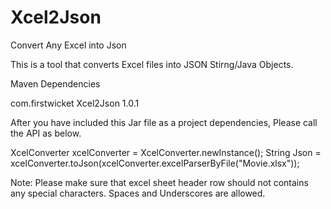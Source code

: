 # Xcel2Json
Convert Any Excel into Json

This is a tool that converts Excel files into JSON Stirng/Java Objects.

Maven Dependencies

<dependency>
    <groupId>com.firstwicket</groupId>
    <artifactId>Xcel2Json</artifactId>
    <version>1.0.1</version>
</dependency>

After you have included this Jar file as a project dependencies, Please call the API as below.

  XcelConverter xcelConverter = XcelConverter.newInstance();
  String Json = xcelConverter.toJson(xcelConverter.excelParserByFile("Movie.xlsx"));


Note: Please make sure that excel sheet header row should not contains any special characters. Spaces and Underscores are allowed.
